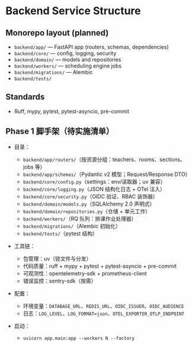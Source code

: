# Backend Service Structure

## Monorepo layout (planned)

- `backend/app/` — FastAPI app (routers, schemas, dependencies)
- `backend/core/` — config, logging, security
- `backend/domain/` — models and repositories
- `backend/workers/` — scheduling engine jobs
- `backend/migrations/` — Alembic
- `backend/tests/`

## Standards

- Ruff, mypy, pytest, pytest-asyncio, pre-commit

## Phase 1 脚手架（待实施清单）

- 目录：
  - `backend/app/routers/`（按资源分组：teachers、rooms、sections、jobs 等）
  - `backend/app/schemas/`（Pydantic v2 模型；Request/Response DTO）
  - `backend/core/config.py`（settings：env/读取器；uv 兼容）
  - `backend/core/logging.py`（JSON 结构化日志 + OTel 注入）
  - `backend/core/security.py`（OIDC 验证、RBAC 装饰器）
  - `backend/domain/models.py`（SQLAlchemy 2.0 声明式）
  - `backend/domain/repositories.py`（仓储 + 单元工作）
  - `backend/workers/`（RQ 队列：排课作业处理器）
  - `backend/migrations/`（Alembic 初始化）
  - `backend/tests/`（pytest 结构）

- 工具链：
  - 包管理：uv（锁文件与分发）
  - 代码质量：ruff + mypy + pytest + pytest-asyncio + pre-commit
  - 可观测性：opentelemetry-sdk + prometheus-client
  - 错误监控：sentry-sdk（按需）

- 配置：
  - 环境变量：`DATABASE_URL`、`REDIS_URL`、`OIDC_ISSUER`、`OIDC_AUDIENCE`
  - 日志：`LOG_LEVEL`、`LOG_FORMAT=json`、`OTEL_EXPORTER_OTLP_ENDPOINT`

- 启动：
  - `uvicorn app.main:app --workers N --factory`
